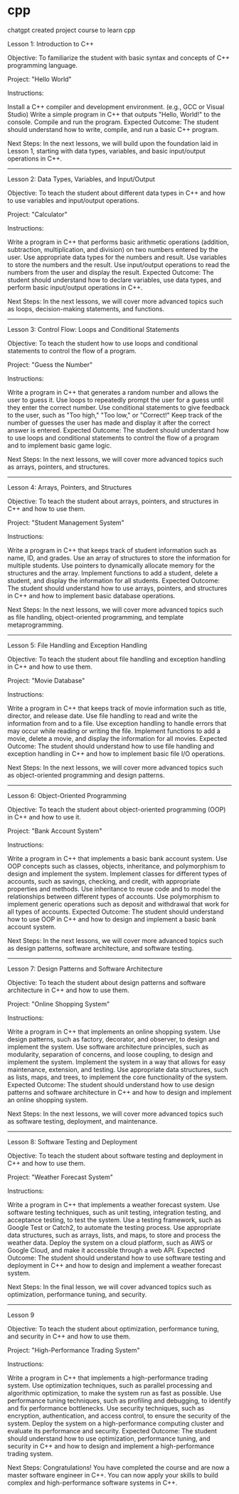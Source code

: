 # cpp
chatgpt created project course to learn cpp 

Lesson 1: Introduction to C++

Objective: To familiarize the student with basic syntax and concepts of C++ programming language.

Project: "Hello World"

Instructions:

Install a C++ compiler and development environment. (e.g., GCC or Visual Studio)
Write a simple program in C++ that outputs "Hello, World!" to the console.
Compile and run the program.
Expected Outcome: The student should understand how to write, compile, and run a basic C++ program.

Next Steps: In the next lessons, we will build upon the foundation laid in Lesson 1, starting with data types, variables, and basic input/output operations in C++.

---

Lesson 2: Data Types, Variables, and Input/Output

Objective: To teach the student about different data types in C++ and how to use variables and input/output operations.

Project: "Calculator"

Instructions:

Write a program in C++ that performs basic arithmetic operations (addition, subtraction, multiplication, and division) on two numbers entered by the user.
Use appropriate data types for the numbers and result.
Use variables to store the numbers and the result.
Use input/output operations to read the numbers from the user and display the result.
Expected Outcome: The student should understand how to declare variables, use data types, and perform basic input/output operations in C++.

Next Steps: In the next lessons, we will cover more advanced topics such as loops, decision-making statements, and functions.

---

Lesson 3: Control Flow: Loops and Conditional Statements

Objective: To teach the student how to use loops and conditional statements to control the flow of a program.

Project: "Guess the Number"

Instructions:

Write a program in C++ that generates a random number and allows the user to guess it.
Use loops to repeatedly prompt the user for a guess until they enter the correct number.
Use conditional statements to give feedback to the user, such as "Too high," "Too low," or "Correct!"
Keep track of the number of guesses the user has made and display it after the correct answer is entered.
Expected Outcome: The student should understand how to use loops and conditional statements to control the flow of a program and to implement basic game logic.

Next Steps: In the next lessons, we will cover more advanced topics such as arrays, pointers, and structures.

---

Lesson 4: Arrays, Pointers, and Structures

Objective: To teach the student about arrays, pointers, and structures in C++ and how to use them.

Project: "Student Management System"

Instructions:

Write a program in C++ that keeps track of student information such as name, ID, and grades.
Use an array of structures to store the information for multiple students.
Use pointers to dynamically allocate memory for the structures and the array.
Implement functions to add a student, delete a student, and display the information for all students.
Expected Outcome: The student should understand how to use arrays, pointers, and structures in C++ and how to implement basic database operations.

Next Steps: In the next lessons, we will cover more advanced topics such as file handling, object-oriented programming, and template metaprogramming.

---

Lesson 5: File Handling and Exception Handling

Objective: To teach the student about file handling and exception handling in C++ and how to use them.

Project: "Movie Database"

Instructions:

Write a program in C++ that keeps track of movie information such as title, director, and release date.
Use file handling to read and write the information from and to a file.
Use exception handling to handle errors that may occur while reading or writing the file.
Implement functions to add a movie, delete a movie, and display the information for all movies.
Expected Outcome: The student should understand how to use file handling and exception handling in C++ and how to implement basic file I/O operations.

Next Steps: In the next lessons, we will cover more advanced topics such as object-oriented programming and design patterns.

---

Lesson 6: Object-Oriented Programming

Objective: To teach the student about object-oriented programming (OOP) in C++ and how to use it.

Project: "Bank Account System"

Instructions:

Write a program in C++ that implements a basic bank account system.
Use OOP concepts such as classes, objects, inheritance, and polymorphism to design and implement the system.
Implement classes for different types of accounts, such as savings, checking, and credit, with appropriate properties and methods.
Use inheritance to reuse code and to model the relationships between different types of accounts.
Use polymorphism to implement generic operations such as deposit and withdrawal that work for all types of accounts.
Expected Outcome: The student should understand how to use OOP in C++ and how to design and implement a basic bank account system.

Next Steps: In the next lessons, we will cover more advanced topics such as design patterns, software architecture, and software testing.

---

Lesson 7: Design Patterns and Software Architecture

Objective: To teach the student about design patterns and software architecture in C++ and how to use them.

Project: "Online Shopping System"

Instructions:

Write a program in C++ that implements an online shopping system.
Use design patterns, such as factory, decorator, and observer, to design and implement the system.
Use software architecture principles, such as modularity, separation of concerns, and loose coupling, to design and implement the system.
Implement the system in a way that allows for easy maintenance, extension, and testing.
Use appropriate data structures, such as lists, maps, and trees, to implement the core functionality of the system.
Expected Outcome: The student should understand how to use design patterns and software architecture in C++ and how to design and implement an online shopping system.

Next Steps: In the next lessons, we will cover more advanced topics such as software testing, deployment, and maintenance.

---

Lesson 8: Software Testing and Deployment

Objective: To teach the student about software testing and deployment in C++ and how to use them.

Project: "Weather Forecast System"

Instructions:

Write a program in C++ that implements a weather forecast system.
Use software testing techniques, such as unit testing, integration testing, and acceptance testing, to test the system.
Use a testing framework, such as Google Test or Catch2, to automate the testing process.
Use appropriate data structures, such as arrays, lists, and maps, to store and process the weather data.
Deploy the system on a cloud platform, such as AWS or Google Cloud, and make it accessible through a web API.
Expected Outcome: The student should understand how to use software testing and deployment in C++ and how to design and implement a weather forecast system.

Next Steps: In the final lesson, we will cover advanced topics such as optimization, performance tuning, and security.

---
Lesson 9

Objective: To teach the student about optimization, performance tuning, and security in C++ and how to use them.

Project: "High-Performance Trading System"

Instructions:

Write a program in C++ that implements a high-performance trading system.
Use optimization techniques, such as parallel processing and algorithmic optimization, to make the system run as fast as possible.
Use performance tuning techniques, such as profiling and debugging, to identify and fix performance bottlenecks.
Use security techniques, such as encryption, authentication, and access control, to ensure the security of the system.
Deploy the system on a high-performance computing cluster and evaluate its performance and security.
Expected Outcome: The student should understand how to use optimization, performance tuning, and security in C++ and how to design and implement a high-performance trading system.

Next Steps: Congratulations! You have completed the course and are now a master software engineer in C++. You can now apply your skills to build complex and high-performance software systems in C++.
